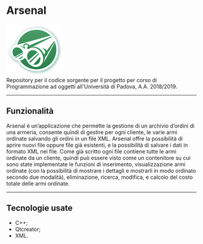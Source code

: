 # Arsenal 
![Logo](./Arsenal/icon.png)
<br/>
Repository per il codice sorgente per il progetto per corso di Programmazione ad oggetti all'Università di Padova, A.A. 2018/2019.

<hr/>

## Funzionalità
Arsenal è un’applicazione che permette la gestione di un archivio d’ordini di una armeria, consente quindi di
gestire per ogni cliente, le varie armi ordinate salvando gli ordini in un file XML. Arsenal offre
la possibilità di aprire nuovi file oppure file già esistenti, e la possibilità di salvare i dati in formato XML
nei file. Come già scritto ogni file contiene tutte le armi ordinate da un cliente, quindi può essere visto come un
contenitore su cui sono state implementate le funzioni di inserimento, visualizzazione armi ordinate (con la
possibilità di mostrare i dettagli e mostrarli in modo ordinato secondo due modalità), eliminazione, ricerca,
modifica, e calcolo del costo totale delle armi ordinate.
<hr/>

## Tecnologie usate

- C++;
- Qtcreator;
- XML.
